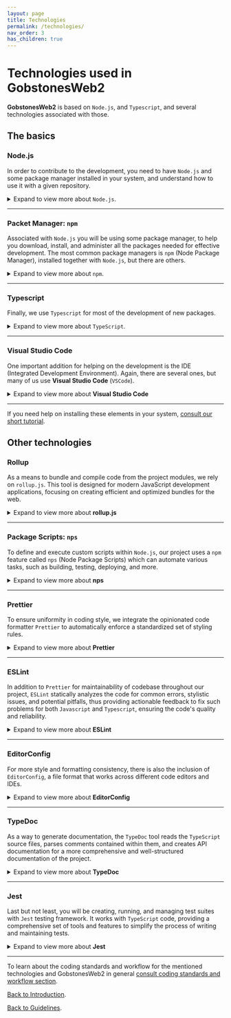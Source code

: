```yaml
---
layout: page
title: Technologies
permalink: /technologies/
nav_order: 3
has_children: true
---
```

# Technologies used in **GobstonesWeb2**

**GobstonesWeb2** is based on `Node.js`, and `Typescript`, and several technologies associated with those.

## The basics

<!--- ------- --->
<!--- Node.js --->
<!--- ------- --->

### Node.js
In order to contribute to the development, you need to have `Node.js` and some package manager installed in your system, and understand how to use it with a given repository.
<details>
<summary>Expand to view more about <code>Node.js</code>.</summary>

If you want to know more on `Node.js` there are a lot of good books and tutorials on it.
A good starting point to know the basics on `Node.js` is [`nodejs.org`](https://nodejs.org/en/about/).
</details>

---

<!--- ------- --->
<!---   npm   --->
<!--- ------- --->

### Packet Manager: `npm`
Associated with `Node.js` you will be using some package manager, to help you download, install, and administer all the packages needed for effective development.
The most common package managers is `npm` (Node Package Manager), installed together with `Node.js`, but there are others.
<details>
<summary>Expand to view more about <code>npm</code>.</summary>

A good starting point to know the basics on `npm` is [`npmjs.com`](https://docs.npmjs.com/about-npm).
</details>

---

<!--- ---------- --->
<!--- Typescript --->
<!--- ---------- --->

### Typescript
Finally, we use `Typescript` for most of the development of new packages.
<details>
<summary>Expand to view more about <code>TypeScript</code>.</summary>

`Typescript` is a programming language based on `Javascript`, with the addition of types, thus
providing a type error detection mechanism.
A good starting point to know the basics on `Typescript` is [`typescriptlang.org`](https://www.typescriptlang.org/docs/).
</details>

---

<!--- ------- --->
<!---   VSC   --->
<!--- ------- --->

### Visual Studio Code
One important addition for helping on the development is the IDE (Integrated Development Environment).
Again, there are several ones, but many of us use **Visual Studio Code** (`VSCode`).
<details>
<summary>Expand to view more about <b>Visual Studio Code</b></summary>

A good starting point to know the basics on `VSCode` is [`code.visualstudio.com`](https://code.visualstudio.com/docs).
</details>

---

<!--- --------------------- --->
<!--- Installation tutorial --->
<!--- --------------------- --->
If you need help on installing these elements in your system, [consult our short tutorial](./installation-tutorial.md).

## Other technologies

<!--- ---------- --->
<!---   Rollup   --->
<!--- ---------- --->

### Rollup
As a means to bundle and compile code from the project modules, we rely on `rollup.js`.  This tool is designed for modern JavaScript development applications, focusing on creating efficient and optimized bundles for the web.
<details>
<summary>Expand to view more about <b>rollup.js</b></summary>

A good starting point to know the basics on `rollup.js` is [`rollupjs.org`](https://rollupjs.org/).
</details>

---

<!--- ---------- --->
<!---     nps    --->
<!--- ---------- --->

### Package Scripts: `nps`
To define and execute custom scripts within `Node.js`, our project uses a `npm` feature called `nps` (Node Package Scripts) which can automate various tasks, such as building, testing, deploying, and more.
<details>
<summary>Expand to view more about <b>nps</b></summary>

A good starting point to know the basics on `nps` is [`npmjs.com`](https://www.npmjs.com/package/nps).
</details>

---

<!--- ---------- --->
<!---  Prettier  --->
<!--- ---------- --->

### Prettier
To ensure uniformity in coding style, we integrate the opinionated code formatter `Prettier` to automatically enforce a  standardized set of styling rules.
<details>
<summary>Expand to view more about <b>Prettier</b></summary>

A good starting point to know the basics on `Prettier` is [`prettier.io`](https://prettier.io/).
</details>

---

<!--- ---------- --->
<!---   ESLint   --->
<!--- ---------- --->

### ESLint
In addition to `Prettier` for maintainability of codebase  throughout our project, `ESLint` statically analyzes the code for common errors, stylistic issues, and potential pitfalls, thus providing actionable feedback to fix such problems for both `Javascript` and `Typescript`, ensuring the code's quality and reliability.
<details>
<summary>Expand to view more about <b>ESLint</b></summary>

A good starting point to know the basics on `ESLint` is [`eslint.org`](https://eslint.org/).
</details>

---

<!--- ------------ --->
<!--- EditorConfig --->
<!--- ------------ --->

### EditorConfig
For more style and formatting consistency, there is also the inclusion of `EditorConfig`, a file format that works across different code editors and IDEs.
<details>
<summary>Expand to view more about <b>EditorConfig</b></summary>

A good starting point to know the basics on `EditorConfig` is [`editorconfig.org`](https://editorconfig.org/).
</details>

---

<!--- ---------- --->
<!---  TypeDoc   --->
<!--- ---------- --->

### TypeDoc
As a way to generate documentation, the `TypeDoc` tool reads the `TypeScript` source files, parses comments contained within them, and creates API documentation for a more comprehensive and well-structured documentation of the project.
<details>
<summary>Expand to view more about <b>TypeDoc</b></summary>

A good starting point to know the basics on `TypeDoc` is [`typedoc.org`](https://typedoc.org/guides/overview/).
</details>

---

<!--- ---------- --->
<!---    Jest    --->
<!--- ---------- --->

### Jest
Last but not least, you will be creating, running, and managing test suites with `Jest` testing framework. It works with `TypeScript` code, providing a comprehensive set of tools and features to simplify the process of writing and maintaining tests.
<details>
<summary>Expand to view more about <b>Jest</b></summary>

A good starting point to know the basics on `Jest` is [`jestjs.io`](https://jestjs.io/).
</details>

---

<!--- ------------------ --->
<!---   Code Standards   --->
<!--- ------------------ --->
To learn about the coding standards and workflow for the mentioned technologies and GobstonesWeb2 in general [consult coding standards and workflow section](../coding-standards/coding-standards.md).

[Back to Introduction](../introduction.md).

[Back to Guidelines](../../README.md).
